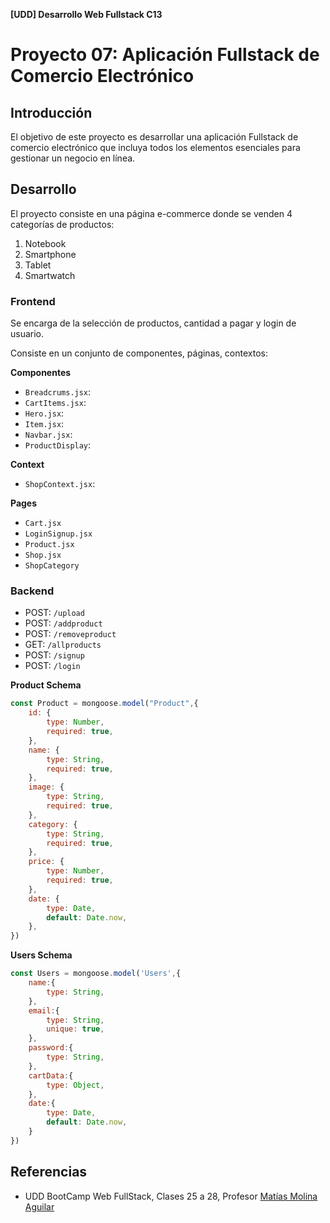 **\[UDD\] Desarrollo Web Fullstack C13**

# Proyecto 07: Aplicación Fullstack de Comercio Electrónico

## Introducción
El objetivo de este proyecto es desarrollar una aplicación Fullstack de comercio electrónico que incluya todos los elementos esenciales para gestionar un negocio en línea.

## Desarrollo

El proyecto consiste en una página e-commerce donde se venden 4 categorías de productos:

1. Notebook
2. Smartphone
3. Tablet
4. Smartwatch

### Frontend
Se encarga de la selección de productos, cantidad a pagar y login de usuario.

Consiste en un conjunto de componentes, páginas, contextos:

**Componentes**

- `Breadcrums.jsx`:
- `CartItems.jsx`:
- `Hero.jsx`:
- `Item.jsx`:
- `Navbar.jsx`:
- `ProductDisplay`:

**Context**

- `ShopContext.jsx`:

**Pages**

- `Cart.jsx`
- `LoginSignup.jsx`
- `Product.jsx`
- `Shop.jsx`
- `ShopCategory`

### Backend

- POST: `/upload`
- POST: `/addproduct`
- POST: `/removeproduct`
- GET: `/allproducts`
- POST: `/signup`
- POST: `/login`


**Product Schema**

```jsx
const Product = mongoose.model("Product",{
    id: {
        type: Number,
        required: true,
    },
    name: {
        type: String,
        required: true,
    },
    image: {
        type: String,
        required: true,
    },
    category: {
        type: String,
        required: true,
    },
    price: {
        type: Number,
        required: true,
    },
    date: {
        type: Date,
        default: Date.now,
    },
})
```

**Users Schema**

```jsx
const Users = mongoose.model('Users',{
    name:{
        type: String,
    },
    email:{
        type: String,
        unique: true,
    },
    password:{
        type: String,
    },
    cartData:{
        type: Object,
    },
    date:{
        type: Date,
        default: Date.now,
    }
})
```

## Referencias

- UDD BootCamp Web FullStack, Clases 25 a 28, Profesor [Matías Molina Aguilar](https://cl.linkedin.com/in/matiasmolinaaguilar)
